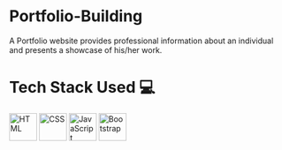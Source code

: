 # Portfolio-Building
A Portfolio website provides professional information about an individual and presents a showcase of his/her work.

# Tech Stack Used :computer:

<p align="left"> 
    <a href="#"><img src="https://upload.wikimedia.org/wikipedia/commons/thumb/6/61/HTML5_logo_and_wordmark.svg/512px-HTML5_logo_and_wordmark.svg.png" alt="HTML" title = "HTML5" width = "50" height = "50" /></a> 
    <a href="#"><img src="https://upload.wikimedia.org/wikipedia/commons/thumb/d/d5/CSS3_logo_and_wordmark.svg/1200px-CSS3_logo_and_wordmark.svg.png" alt="CSS" title = "CSS" width = "50" height = "50" /></a>
    <a href="#"><img src="https://www.freepnglogos.com/uploads/javascript-png/javascript-logo-transparent-logo-javascript-images-3.png" alt="JavaScript" title = "JavaScript" width = "50" height = "50" /></a>
    <a href="#"><img src="https://cdn.icon-icons.com/icons2/2415/PNG/512/bootstrap_plain_wordmark_logo_icon_146620.png" alt="Bootstrap"  title = "BootStrap" width = "50" height = "50" /></a>
    
</p>
